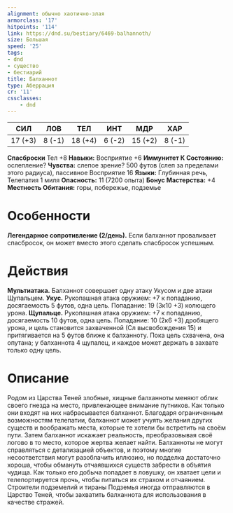 ```yaml
---
alignment: обычно хаотично-злая
armorclass: '17'
hitpoints: '114'
link: https://dnd.su/bestiary/6469-balhannoth/
size: Большая
speed: '25'
tags:
- dnd
- существо
- бестиарий
title: Балханнот
type: Аберрация
cr: '11'
cssclasses:
    - dnd
---
```



| СИЛ | ЛОВ | ТЕЛ | ИНТ | МДР | ХАР |
|---|---|---|---|---|---|
| 17 (+3) | 8 (-1) | 18 (+4) | 6 (-2) | 15 (+2) | 8 (-1) |
**Спасброски** Тел +8
**Навыки:** Восприятие +6
**Иммунитет К Состоянию:** ослепление?
**Чувства:** слепое зрение? 500 футов (слеп за пределами этого радиуса), пассивное Восприятие 16
**Языки:** Глубинная речь, Телепатия 1 миля
**Опасность:** 11 (7200 опыта)
**Бонус Мастерства:** +4
**Местность Обитания:** горы, побережье, подземье


# Особенности
**Легендарное сопротивление (2/день).** Если балханнот проваливает спасбросок, он может вместо этого сделать спасбросок успешным.


# Действия
**Мультиатака.** Балханнот совершает одну атаку Укусом и две атаки Щупальцем.
**Укус.** Рукопашная атака оружием: +7 к попаданию, досягаемость 5 футов, одна цель. Попадание: 19 (3к10 +3) колющего урона.
**Щупальце.** Рукопашная атака оружием: +7 к попаданию, досягаемость 10 футов, одна цель. Попадание: 10 (2к6 +3) дробящего урона, и цель становится захваченной (Сл высвобождения 15) и притягивается на 5 футов ближе к балханноту. Пока цель схвачена, она опутана; у балханнота 4 щупалец, и каждое может держать в захвате только одну цель.


# Описание
Родом из Царства Теней злобные, хищные балханноты меняют облик своего гнезда на место, привлекающее внимание путников. Как только они входят на них набрасывается балханнот.  Благодаря ограниченным возможностям телепатии, балханнот может учуять желания других существ и воображать места, которые те хотели бы встретить на своём пути. Затем балханнот искажает реальность, преобразовывая своё логово в то место, которое жертва желает найти. Балханноты не могут справляться с детализацией объектов, и поэтому многие несоответствия могут разоблачить иллюзию, но подделка достаточно хороша, чтобы обмануть отчаявшихся существ забрести в объятия чудища. Как только его добыча попадает в ловушку, он хватает цели и телепортируется прочь, чтобы питаться их страхом и отчаянием. Строители подземелий и тираны Подземья иногда отправляются в Царство Теней, чтобы захватить балханнота для использования в качестве стражей.